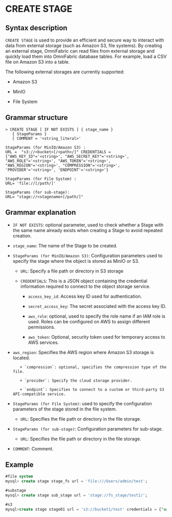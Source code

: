 # **CREATE STAGE**

## **Syntax description**

`CREATE STAGE` is used to provide an efficient and secure way to interact with data from external storage (such as Amazon S3, file systems). By creating an external stage, OmniFabric can read files from external storage and quickly load them into OmniFabric database tables. For example, load a CSV file on Amazon S3 into a table.

The following external storages are currently supported:

- Amazon S3

- MinIO

- File System

## **Grammar structure**

```
> CREATE STAGE [ IF NOT EXISTS ] { stage_name }
   { StageParams }
   [ COMMENT = '<string_literal>'

StageParams (for MinIO/Amazon S3) :
URL =  "s3://<bucket>[/<path>/]" CREDENTIALS = {"AWS_KEY_ID"='<string>', "AWS_SECRET_KEY"='<string>', "AWS_ROLE"='<string>', "AWS_TOKEN"='<string>', "AWS_REGION"='<string>', "COMPRESSION"='<string>', 'PROVIDER'='<string>', 'ENDPOINT'='<string>'}

StageParams (for File System) :
URL= 'file://[/path/]'

StageParams (for sub-stage):
URL= "stage://<stagename>[/path/]"
```

## **Grammar explanation**

- `IF NOT EXISTS`: optional parameter, used to check whether a Stage with the same name already exists when creating a Stage to avoid repeated creation.

- `stage_name`: The name of the Stage to be created.

- `StageParams (for MinIO/Amazon S3)`: Configuration parameters used to specify the stage where the object is stored as MinIO or S3.

    - `URL`: Specify a file path or directory in S3 storage

    - `CREDENTIALS`: This is a JSON object containing the credential information required to connect to the object storage service.

        + `access_key_id`: Access key ID used for authentication.

        + `secret_access_key`: The secret associated with the access key ID.

        + `aws_role`: optional, used to specify the role name if an IAM role is used. Roles can be configured on AWS to assign different permissions.

        + `aws_token`: Optional, security token used for temporary access to AWS services.

+ `aws_region`: Specifies the AWS region where Amazon S3 storage is located.

         + `compression`: optional, specifies the compression type of the file.

         + `provider`: Specify the cloud storage provider.

         + `endpint`: Specifies to connect to a custom or third-party S3 API-compatible service.

- `StageParams (for File System)`: used to specify the configuration parameters of the stage stored in the file system.

    - `URL`: Specifies the file path or directory in the file storage.

- `StageParams (for sub-stage)`: Configuration parameters for sub-stage.

    - `URL`: Specifies the file path or directory in the file storage.

- `COMMENT`: Comment.

## **Example**

```sql
#file system
mysql> create stage stage_fs url = 'file:///Users/admin/test';

#substage
mysql> create stage sub_stage url = 'stage://fs_stage/test1/';

#s3
mysql>create stage stage01 url = 's3://bucket1/test' credentials = {"aws_key_id"='AKIAYOFAMAB7FM7Axxxx',"aws_secret_key"='UjuSDmekK6uXK6CrUs9YhZzY27VOk9W3qMwYxxxx',"AWS_REGION"='us-west-2','PROVIDER'='Amazon', 'ENDPOINT'='s3.us-west-2.amazonaws.com'};
```
